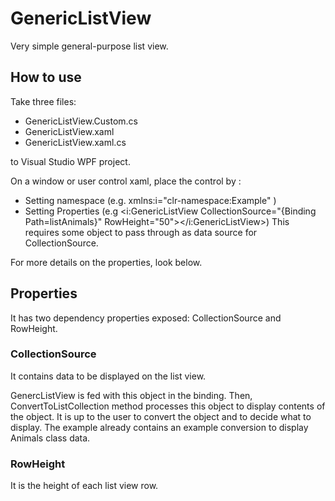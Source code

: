 # GenericListView

Very simple general-purpose list view. 

## How to use
Take three files:
* GenericListView.Custom.cs
* GenericListView.xaml
* GenericListView.xaml.cs

to Visual Studio WPF project.

On a window or user control xaml, place the control by :
* Setting namespace (e.g. xmlns:i="clr-namespace:Example" )
* Setting Properties (e.g <i:GenericListView CollectionSource="{Binding Path=listAnimals}" RowHeight="50"></i:GenericListView>)
    This requires some object to pass through as data source for CollectionSource.

For more details on the properties, look below.

## Properties

It has two dependency properties exposed: CollectionSource and RowHeight.

### CollectionSource
It contains data to be displayed on the list view.

GenercListView is fed with this object in the binding.
Then, ConvertToListCollection method processes this object to display contents of the object.
It is up to the user to convert the object and to decide what to display.
The example already contains an example conversion to display Animals class data.

### RowHeight 
It is the height of each list view row.


